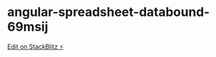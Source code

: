 # angular-spreadsheet-databound-69msij

[Edit on StackBlitz ⚡️](https://stackblitz.com/edit/angular-spreadsheet-databound-69msij)